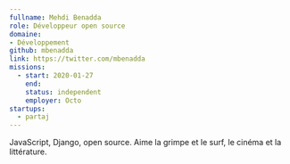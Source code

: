 ```yaml
---
fullname: Mehdi Benadda
role: Développeur open source
domaine:
- Développement
github: mbenadda
link: https://twitter.com/mbenadda
missions:
  - start: 2020-01-27
    end:
    status: independent
    employer: Octo
startups:
  - partaj
---
```


JavaScript, Django, open source. Aime la grimpe et le surf, le cinéma et la littérature.

